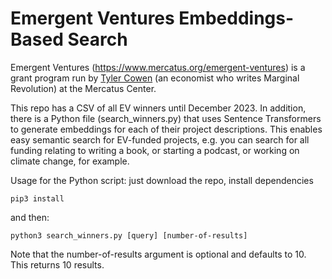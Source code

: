 # Emergent Ventures Embeddings-Based Search

Emergent Ventures (https://www.mercatus.org/emergent-ventures) is a grant program run by [Tyler Cowen](https://en.wikipedia.org/wiki/Tyler_Cowen) (an economist who writes Marginal Revolution) at the Mercatus Center. 

This repo has a CSV of all EV winners until December 2023. In addition, there is a Python file (search_winners.py) that uses Sentence Transformers to generate embeddings for each of their project descriptions. This enables easy semantic search for EV-funded projects, e.g. you can search for all funding relating to writing a book, or starting a podcast, or working on climate change, for example.

Usage for the Python script: just download the repo, install dependencies

```pip3 install``` 

and then: 

```python3 search_winners.py [query] [number-of-results]```

Note that the number-of-results argument is optional and defaults to 10. This returns 10 results. 